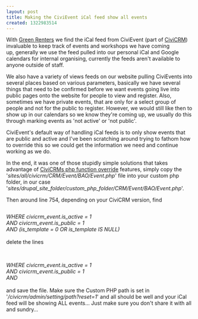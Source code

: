 ```yaml
---
layout: post
title: Making the CiviEvent iCal feed show all events
created: 1322983514
---
```



With <a href="http://greenrenters.org" target="_blank">Green Renters</a> we find the iCal feed from CiviEvent (part of <a href="http://civicrm.org" target="_blank">CiviCRM</a>) invaluable to keep track of events and workshops we have coming up,&nbsp;generally we use the feed pulled into our personal iCal and Google calendars for internal organising, currently the feeds aren&#39;t available to anyone outside of staff.

We also have a variety of views feeds on our website pulling CiviEvents into several places based on various parameters, basically we have several things that need to be confirmed before we want events going live into public pages onto the website for people to view and register. Also, sometimes we have private events, that are only for a select group of people and not for the public to register. However, we would still like then to show up in our calendars so we know they&#39;re coming up, we usually do this through marking events as &#39;not active&#39; or &#39;not public&#39;.

CiviEvent&#39;s default way of handling iCal feeds is to only show events that are public and active and I&#39;ve been scratching around trying to fathom how to override this so we could get the information we need and continue working as we do.

In the end, it was one of those stupidly simple solutions that takes advantage of <a href="http://wiki.civicrm.org/confluence/display/CRMDOC40/Directories" target="_blank">CiviCRMs php function override</a> features, simply copy the &#39;<em>sites/all/civicrm/CRM/Event/BAO/Event.php</em>&#39; file into your custom php folder, in our case &#39;<em>sites/drupal_site_folder/custom_php_folder/CRM/Event/BAO/Event.php</em>&#39;.

Then around line 754, depending on your CiviCRM version, find
<pre>
</pre>
<div><em>WHERE civicrm_event.is_active = 1</em></div><div><em>AND civicrm_event.is_public = 1</em></div><div><em>AND (is_template = 0 OR is_template IS NULL)</em></div><div>&nbsp;</div><div>delete the lines</div><div>
<pre style="border-style: initial; border-color: initial; ">
</pre>
<div style="border-style: initial; border-color: initial; ">&nbsp;</div><div style="border-style: initial; border-color: initial; "><em>WHERE civicrm_event.is_active = 1</em></div><div style="border-style: initial; border-color: initial; "><em>AND civicrm_event.is_public = 1</em></div><div style="border-style: initial; border-color: initial; "><em>AND</em></div></div><div>&nbsp;</div><div>and save the file. Make sure the Custom PHP path is set in &#39;<em>/civicrm/admin/setting/path?reset=1</em>&#39; and all should be well and your iCal feed will be showing ALL events&hellip; Just make sure you don&#39;t share it with all and sundry&hellip;</div>

